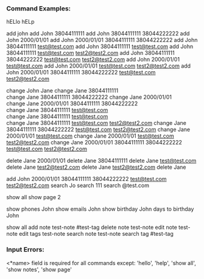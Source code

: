 ### Command Examples:

hELlo
hELp

add john
add John 38044111111
add John 38044111111 38044222222
add John 2000/01/01
add John 2000/01/01 38044111111 38044222222
add John 38044111111 test@test.com
add John 38044111111 test@test.com
add John 38044111111 test@test.com test2@test2.com
add John 38044111111 38044222222 test@test.com test2@test2.com
add John 2000/01/01 test@test.com 
add John 2000/01/01 test@test.com test2@test2.com
add John 2000/01/01 38044111111 38044222222 test@test.com test2@test2.com

change John Jane
change Jane 38044111111                                                     
change Jane 38044111111 38044222222
change Jane 2000/01/01                                                      
change Jane 2000/01/01 38044111111 38044222222                              
change Jane 38044111111 test@test.com                                       
change Jane 38044111111 test@test.com                                      
change Jane 38044111111 test@test.com test2@test2.com
change Jane 38044111111 38044222222 test@test.com test2@test2.com
change Jane 2000/01/01 test@test.com 
change Jane 2000/01/01 test@test.com test2@test2.com
change Jane 2000/01/01 38044111111 38044222222 test@test.com test2@test2.com

delete Jane 2000/01/01
delete Jane 38044111111
delete Jane test@test.com 
delete Jane test2@test2.com
delete Jane test2@test2.com
delete Jane

add John 2000/01/01 38044111111 38044222222 test@test.com test2@test2.com
search Jo
search 111 
search @test.com

show all
show page 2

show phones John
show emails John
show birthday John
days to birthday John

show all
add note test-note #test-tag
delete note test-note
edit note test-note
edit tags test-note
search note test-note
search tag #test-tag


### Input Errors:
<*name> field is required for all commands except: 'hello', 'help', 'show all', 'show notes', 'show page'
